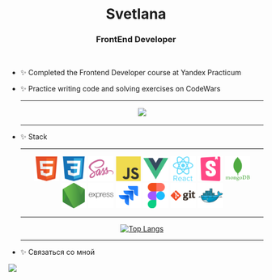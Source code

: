 <h1 align="center">Svetlana</h1>
<h3 align="center">FrontEnd Developer</h3>
<br>

- ✨ Completed the Frontend Developer course at Yandex Practicum
- ✨ Practice writing code and solving exercises on CodeWars

  <hr>
  <div align="center"><a href="https://www.codewars.com/users/pivovarova"><img src="https://www.codewars.com/users/pivovarova/badges/large"></a></div>
  <hr>
- ✨ Stack
  <hr>
  <div align="center">
  <img src="https://raw.githubusercontent.com/devicons/devicon/1119b9f84c0290e0f0b38982099a2bd027a48bf1/icons/html5/html5-original.svg" width="50">
  <img src="https://raw.githubusercontent.com/devicons/devicon/1119b9f84c0290e0f0b38982099a2bd027a48bf1/icons/css3/css3-original.svg" width="50">
  <img src="https://raw.githubusercontent.com/devicons/devicon/1119b9f84c0290e0f0b38982099a2bd027a48bf1/icons/sass/sass-original.svg" width="50">
  <img src="https://raw.githubusercontent.com/devicons/devicon/1119b9f84c0290e0f0b38982099a2bd027a48bf1/icons/javascript/javascript-original.svg" width="50">
  <img src="https://raw.githubusercontent.com/devicons/devicon/1119b9f84c0290e0f0b38982099a2bd027a48bf1/icons/vuejs/vuejs-original.svg" width="50">
  <img src="https://raw.githubusercontent.com/devicons/devicon/1119b9f84c0290e0f0b38982099a2bd027a48bf1/icons/react/react-original-wordmark.svg" width="50">
  <img src="https://raw.githubusercontent.com/devicons/devicon/1119b9f84c0290e0f0b38982099a2bd027a48bf1/icons/storybook/storybook-original.svg" width="50">
  <img src="https://raw.githubusercontent.com/devicons/devicon/1119b9f84c0290e0f0b38982099a2bd027a48bf1/icons/mongodb/mongodb-plain-wordmark.svg" width="50">
  <img src="https://raw.githubusercontent.com/devicons/devicon/1119b9f84c0290e0f0b38982099a2bd027a48bf1/icons/nodejs/nodejs-original.svg" width="50">
  <img src="https://raw.githubusercontent.com/devicons/devicon/1119b9f84c0290e0f0b38982099a2bd027a48bf1/icons/express/express-original-wordmark.svg" width="50">
  <img src="https://raw.githubusercontent.com/devicons/devicon/1119b9f84c0290e0f0b38982099a2bd027a48bf1/icons/jira/jira-original.svg" width="50">
  <img src="https://raw.githubusercontent.com/devicons/devicon/1119b9f84c0290e0f0b38982099a2bd027a48bf1/icons/figma/figma-original.svg" width="50">
  <img src="https://raw.githubusercontent.com/devicons/devicon/1119b9f84c0290e0f0b38982099a2bd027a48bf1/icons/git/git-original-wordmark.svg" width="50">
  <img src="https://raw.githubusercontent.com/devicons/devicon/1119b9f84c0290e0f0b38982099a2bd027a48bf1/icons/docker/docker-original.svg" width="50">
  </div>
  <hr>

  <div align="center">

  [![Top Langs](https://github-readme-stats.vercel.app/api/top-langs/?username=SvetlanaPivovarova&layout=compact&theme=vision-friendly-dark)](https://github.com/anuraghazra/github-readme-stats)
  
  </div>
  <hr>

- ✨ Связаться со мной

<div display="flex">
  <!--
  <a href='mailto: pivovarova.svetlana@gmail.com'>
  <img src='https://img.shields.io/badge/Gmail-D14836?style=for-the-badge&logo=gmail&logoColor=white'>
  </a>
-->
<a href='https://t.me/SvetPi'>
  <img src='https://img.shields.io/badge/Telegram-2CA5E0?style=for-the-badge&logo=telegram&logoColor=white'>
  </a>
</div>


